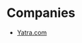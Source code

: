 # Companies
- [Yatra.com](https://github.com/rishabh115/InterviewQuestions/blob/master/Yatra.com/README.md)
